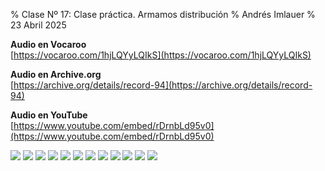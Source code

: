 % Clase Nº 17: Clase práctica. Armamos distribución
% Andrés Imlauer
% 23 Abril 2025

**Audio en Vocaroo**       
[https://vocaroo.com/1hjLQYyLQIkS](https://vocaroo.com/1hjLQYyLQIkS)    
       
**Audio en Archive.org**       
[https://archive.org/details/record-94](https://archive.org/details/record-94)    
       
**Audio en YouTube**       
[https://www.youtube.com/embed/rDrnbLd95v0](https://www.youtube.com/embed/rDrnbLd95v0)    
   
![](https://blogger.googleusercontent.com/img/b/R29vZ2xl/AVvXsEgR2oDACyxHDQ0bJvEQ82OSugA5G6bHJnpdM5ARc7IXawIqUfoDq5oiy3rIiS5js7FBkxkmfI2GLviJAq7z6W6Fz_og3e41SpbRf-pceV89KXQLKBPQ2RvDaOFEngWuxG5n3K2swp449Y5oxW6T-hObmnYIO4gtEhaElEXVfZs_RIKt9Bz_F1Ict7CL4sM/s1536/fed64637-9be9-4ca9-ac1e-7bdfb85c73b5.png)
![](https://blogger.googleusercontent.com/img/b/R29vZ2xl/AVvXsEjzIvZGrzx4Q3JNdf3Zv5TYOnbkopNYTT3U-wsvd6cTkuY64XbcawrzjA7nlVpjx0k84fGFoRRK4QZNElMqGtzHkvUBRrRYaFmvEJlGFzWvTXL7N797ClumK-yc_dhSC3pipl0RnSRShovvyEJ8Piqy_75xxObnDrcT4hAiqy6pxSukKSADUMDjG6dkVCI/s4160/IMG-20250422-WA0002.jpg)
![](https://blogger.googleusercontent.com/img/b/R29vZ2xl/AVvXsEiQRRQOzAZXqfseZiKN2JHjVqB00VfM58DPjDju-471DMBC67pSjPtMhvRDo36GRe94t_RCHKAvl4s9eG8jbbNbpWfKKAW3KPnl5a8nH0ML3OTeXIZn2ViYiNTZ9jRbqUJQFDt8pPC5YsgsSm0JMNrGg2uhA1-GW_-KNITIWXsPRVen92C6EIhxvcar5wg/s4160/IMG-20250422-WA0003.jpg)
![](https://blogger.googleusercontent.com/img/b/R29vZ2xl/AVvXsEi_fpwMakstx49Q84JBHcJhUVMeU2uIjbX6EDfJFe1MCVGzGVhLOwehLHiR07IzI3l7hB7krHMwvN_tUQ_c_VMtmAxPBymS0-KpjGyFIpX-R3wSn8Fb89KJ-AzbTy-pTbW4SW45pjfGVDLwMurWEImxSm-x1Z_XLLxTA9oDv_Y5PhjvHgULnrKXdxdPUNo/s4160/IMG-20250422-WA0004.jpg)
![](https://blogger.googleusercontent.com/img/b/R29vZ2xl/AVvXsEipbrhP8HZqjOvu_grVR7MLuUbfPdRIIwkBI5Ykr4VJj6aSbCNvnn9qh8tCvjALhkJ8MtMP_FzyCCXBo8OHhdI2PZuOlhNjgTcmsRicuKE5GYJm4opGiDGJ1BvCOM-s2RfWA0CzVJ8_Wionh6_SPsoM443LuefBwV6LraFE0_XG237pn7tuD18zm4RGCCo/s4160/IMG_20250422_191130856.jpg)
![](https://blogger.googleusercontent.com/img/b/R29vZ2xl/AVvXsEiFH3du8qTE73FDZ6DDC-3kn1RoHbPmIiX25l-EDGhwp9ZYMm9Pk0LoThlH6M5YVnXJw7RU_f7CGRsxzCWxxqJM0ljGzwh3Me1lpEQx5dxhheE-0sDynTZbOuLYYIDI72YDRZ_CBw0N43lVJRtTplJcpXQ7Q3gogQLOVGe18rE5B4FTOH3-9JVdCEI9PaA/s4160/IMG_20250422_191449951.jpg)
![](https://blogger.googleusercontent.com/img/b/R29vZ2xl/AVvXsEj-0Q7Q6y5D2V3DvtW1zF94pUm3R-sUAmOJQCm3mMiqrQjzwOYAIZyaJNgL1o7wr2Kx-RKEQBU5vvMlyYSDt2kBI20Tc-iHWahOyj9RRxTGPTfYA72SgD9CYGa4Yo_kiI1r6bzpJdILSpMIWqhywc_V_h3yKtXVyeRHrxbZTe7JM06_ewTjgPIpCfSfJKo/s4160/IMG_20250422_191934667_BURST000_COVER_TOP.jpg)
![](https://blogger.googleusercontent.com/img/b/R29vZ2xl/AVvXsEjvR-XpS7Lm2D_grouQfvaGL8HIeem4e4Q5DgByEEMPbFOYl6fLHsfyVXNGWVNlwnDnEGaslLKErzlmCmPHO6f5n48TUtkO9xtMKShGdYy98rE7Gt5N4Mo5yaORYg7Lfvf_GWo3gh8wJ3LabL2Z8z2PTMy_G4Xr-dgv3426WLXYwfByfLHxCTaYaN6DEFY/s4160/IMG_20250422_191934667_BURST001.jpg)
![](https://blogger.googleusercontent.com/img/b/R29vZ2xl/AVvXsEj6dS5YL6kT2JM0enfyJyDZWcZH2L2A39xo3xnASmkF-8F8cp_1xbKh9DbdELOUYQ2XN_2q6U0jV9ONbOHdKRp4GKKYqcxCvudiqqNwg7wWcNlDaZJ29t5mRL5u-d0e54GaTa4reZJBfs-kwedkoUJgOuYUbXOI2fQgnFKhdFvdlyRMz5Fh-WccO-NTUXU/s4160/IMG_20250422_191938582.jpg)
![](https://blogger.googleusercontent.com/img/b/R29vZ2xl/AVvXsEgoud0D-JHHsRk9yMoIB9-ef9k4LflQZWYSfb335zfjKMabD-W5bArvplvbQavBSgNq14YjykPQI5bPXhY35V3AdHAacJMDgRZcQ9G9p5NEfPS9KEAq0pZbet2CKRgHBoq0VV3YsdN2x9TZSlV5y4rkeOR5oiIJp2WGi49-TtKkYmwZbeL-CbV2zNA8Dts/s4160/IMG_20250422_193647351.jpg)
![](https://blogger.googleusercontent.com/img/b/R29vZ2xl/AVvXsEiwTXttw23odhZRenzZHBZDw5E2ygHu7p9O_x9OGGtM2uZD_CmRqWrQxKjx8wjG2Y2-itsA-cwFVOa5PcSHM7dSW239VIBTXhGIEVRmuCB8IDNRFyegIz8iwql-DZlBA60nL_f0wUZBSD_GyBDqbtiIxiSsUtDVfc-0fClpG6QSkxln21irOZtsDYBy6FQ/s4160/IMG_20250422_194847117.jpg)
![](https://blogger.googleusercontent.com/img/b/R29vZ2xl/AVvXsEjbZgWpGel-DJMjC6eSJ9MMRp59r-sFfCIGBWwy8jPB_bcXTvq8Oil0bIw0BwJDUdX3FLRE6R-ay5VitXZczg1p8hgacF7HG2AOBgwR0QAyZQs7j2LL0qyJZxRbux8H24vbYd-DIgbjwznIXmlOxLtlp1FJvDmh-2zK2wzYQ40JgdVYVq-sbGViLRblVr8/s4160/IMG_20250422_195630553.jpg)

